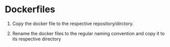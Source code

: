 # Dockerfiles
1. Copy the docker file to the respective repository/dirctory.

2. Rename the docker files to the regular naming convention and copy it 
to its respective directory
